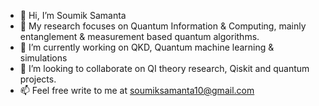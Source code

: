 - 👋 Hi, I’m Soumik Samanta
- 👀  My research focuses on Quantum Information & Computing, mainly entanglement & measurement based quantum algorithms.
- 🌱 I’m currently working on QKD, Quantum machine learning & simulations
- 💞️ I’m looking to collaborate on QI theory research, Qiskit and quantum projects.
- 📫 Feel free write to me at soumiksamanta10@gmail.com

<!---
SoumikSamanta10/SoumikSamanta10 is a ✨ special ✨ repository because its `README.md` (this file) appears on your GitHub profile.
You can click the Preview link to take a look at your changes.
--->
